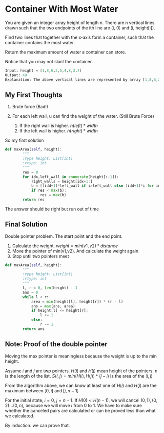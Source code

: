 # Container With Most Water
You are given an integer array height of length n. There are n vertical lines drawn such that the two endpoints of the ith line are (i, 0) and (i, height[i]).

Find two lines that together with the x-axis form a container, such that the container contains the most water.

Return the maximum amount of water a container can store.

Notice that you may not slant the container.

```python 
Input: height = [1,8,6,2,5,4,8,3,7]
Output: 49
Explanation: The above vertical lines are represented by array [1,8,6,2,5,4,8,3,7]. In this case, the max area of water (blue section) the container can contain is 49.
```

## My First Thoughts
1. Brute force (Bad!)
2. For each left wall, u can find the weight of the water. (Still Brute Force)
    
    1. If the right wall is higher. $h(left) * width$
    2. If the left wall is higher. $h(right) * width$

So my first solution
```python
def maxArea(self, height):
        """
        :type height: List[int]
        :rtype: int
        """
        res = 0
        for idx,left_wall in enumerate(height[:-1]):
            right_walls = height[idx+1:]
            b = [(idd+1)*left_wall if i>left_wall else (idd+1)*i for idd,i in enumerate(right_walls)]
            if res < max(b):
                res = max(b)
        return res
``` 
The answer should be right but run out of time

## Final Solution
Double pointer problem.
The start point and the end point.
1. Calculate the weight. 
   $weight$ = $min(v1,v2)*distance$
2. Move the pointer of min(v1,v2). And calculate the weight again.
3. Stop until two pointers meet

```python
def maxArea(self, height):
        """
        :type height: List[int]
        :rtype: int
        """
        l, r = 0, len(height) - 1
        ans = 0
        while l < r:
            area = min(height[l], height[r]) * (r - l)
            ans = max(ans, area)
            if height[l] <= height[r]:
                l += 1
            else:
                r -= 1
        return ans
```

## Note: Proof of the double pointer

Moving the max pointer is meaningless because the weight is up to the min height.

Assume $i$ and $j$ are twp pointers. $H(i)$ and $H(j)$ mean height of the pointers. $n$ is the length of the list. $S(i,j) = min(H(i),H(j)) * (j-i)$ is the area of the $(i,j)$

From the algorithm above, we can know at least one of $H(i)$ and $H(j)$ are the maximum between $[0,i]$ and $[j,n-1]$

For the initial state, $i = 0$, $j = n-1$. If $H(0) < H(n-1)$, we will cancel $(0,1),(0,2)...(0,n)$, because we will move $i$ from 0 to 1. We have to make sure whether the canceled pairs are calculated or can be proved less than what we calculated.

By induction. we can prove that.